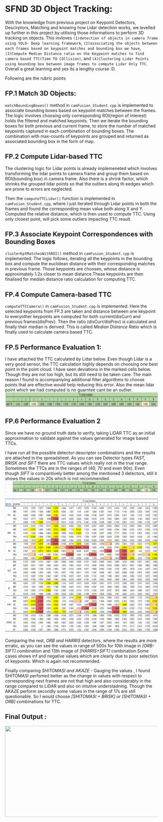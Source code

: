 # SFND 3D Object Tracking:

With the knowledge from previous project on Keypoint Detectors, Descirptors, Matching and knowing how Lidar detection works, we levelled up further
in this project by utilising those informations to perform 3D tracking on objects. This invloves `(1)detection of objects in camera frame using YOLO- Deep learning framework`, `(2)associating the objects between each frames based on keypoint matches and bounding box we have`, `(3)Compute Median Distance ratio on the Keypoint matches to find camera based
TTC(Time TO COllision)`, and `(4)Clustering Lidar Points using bounding box between image frames to compute Lidar Only TTC`. Overall a great learning and yes its a lengthy course :D.

Following are the rubric points 

## FP.1 Match 3D Objects:
`matchBoundingBoxes()` method in `camFusion_Student.cpp` is implemented to associate bounding boxes based on keypoint matches between the frames. The logic involves choosing
only corresponding ROI(region of interest) holds the filtered and matched keypoints. Then we iterate the bounding boxes for both previous and current frame, to store the
number of matched keypoints captured in each combination of bounding boxes. The combination with max-counts of keypoints are grouped and returned as associated bounding box
in the form of map.

## FP.2 Compute Lidar-based TTC

The clustering logic for Lidar points is already implemeneted which involves transforming the lidar points to camera frame and group them based on ROI(bounding box) in camera frame. Also there is a shrink factor, which shrinks the grouped lidar points so that the outliers along th eedges which are prone to errors are neglected.

Then the `computeTTCLidar()` function is implemented in `camFusion_Student.cpp`, where I just iterated through Lidar points in both the frames and found the corresponding mean
value both along X and Y. Computed the relative distance, which is then used to compute TTC. Using only closest point, will pick some outliers impacting TTC result.

## FP.3 Associate Keypoint Correspondences with Bounding Boxes
`clusterKptMatchesWithROI()` method in `camFusion_Student.cpp` is implemented. The logic follows, iterating all the keypoints in the bounding box and compute the euclidean distance with their corresponding matches in previous frame. Those keypoints are choosen, whose distance is approximately 1.2x closer to mean distance.These keypoints are then finalised for median distance ratio calculation for computing TTC.

## FP.4 Compute Camera-based TTC
`computeTTCCamera()` in `camFusion_Student.cpp` is implemented. Here the selected keypoints from FP.3 are taken and distance between one keypoint to everyother keypoints are computed for both current(disCurr) and previous frames(disPrev). Then the ratio (disCurr/disPrev) is calculated and finally their median is derived. This is called _Median Distance Ratio_ which is finally used  to calculate camera based TTC.


## FP.5 Performance Evaluation 1:

I have attached the TTC calculated by Lidar below. Even though Lidar is a very good sensor, the TTC calculation highly depends on choosing one best point in the point cloud.
I have seen deviations in the marked cells below. Though they are not too high, but its still need to be taken care. The main reason I found is accompaniying additional filter
algorithms to choose points that are effective would help reducing this error. Also the mean lidar point which we had computed is no guarntee cant be an outlier.
<img src="WriteupImages/LidarShot.PNG" width="1000" height="50" />

## FP.6 Performance Evaluation 2
Since we have no ground truth data to verify, taking LiDAR TTC as an initial approximation to validate against the values generated for image based TTCs.

I have run all the possible detector-descriptor combinations and the results are attached in the spreadsheet. As you can see Detector types _FAST, BRISK and SIFT_
there are TTC values which really not in the true range. Sometimes the TTCs are in the ranges of (40, 70 and even 90s). Even though _SIFT_ is comparitively better among the
mentioned 3 detectors, still it shows the values in 20s which is not recommended. 
<img src="WriteupImages/tableShot.PNG" width="1200" height="500" />


Comparing the rest, _ORB and HARRIS_ detectors, where the results are more erratic, as you can see the values in range of 500s for 10th image in _[ORB-SIFT]_ combination and
13th image of _[HARRIS+SIFT]_ combination.Some cases shows inf and negative values which are clearly due to poor selection of keypoints. Which is again not recommended.

Finally comparing _SHITOMASI and AKAZE_ - Gauging the values , I found SHITOMASI perfomed better as the change in values with respect to corresponding next frames are not 
that high and also considerably in the range compared to LiDAR and also on intutive understadning. Though the AKAZE perform secondly some values in the range of 17s are still
questionable. So I would choose *_[SHITOMASI + BRISK] or [SHITOMASI + ORB]_* combinations for TTC.


## Final Output :
<img src="WriteupImages/AnimatedGIFS.gif" width="1200" height="300" />
